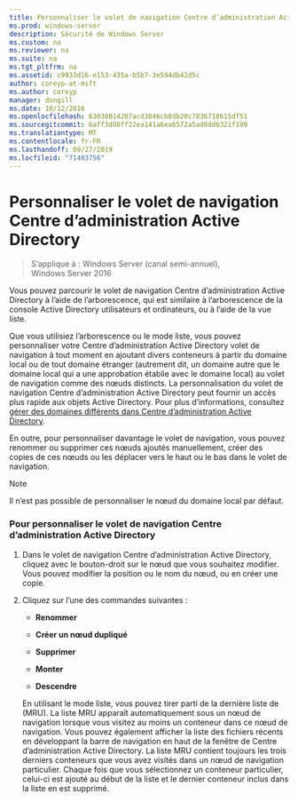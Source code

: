 ```yaml
---
title: Personnaliser le volet de navigation Centre d’administration Active Directory
ms.prod: windows-server
description: Sécurité de Windows Server
ms.custom: na
ms.reviewer: na
ms.suite: na
ms.tgt_pltfrm: na
ms.assetid: c9933d16-e153-435a-b5b7-3e594db42d5c
author: coreyp-at-msft
ms.author: coreyp
manager: dongill
ms.date: 10/12/2016
ms.openlocfilehash: 63038014207acd3846cb8db20c7836718615df51
ms.sourcegitcommit: 6aff3d88ff22ea141a6ea6572a5ad8dd6321f199
ms.translationtype: MT
ms.contentlocale: fr-FR
ms.lasthandoff: 09/27/2019
ms.locfileid: "71403756"
---
```

# <a name="customize-the-active-directory-administrative-center-navigation-pane"></a>Personnaliser le volet de navigation Centre d’administration Active Directory

>S’applique à : Windows Server (canal semi-annuel), Windows Server 2016

  Vous pouvez parcourir le volet de navigation Centre d’administration Active Directory à l’aide de l’arborescence, qui est similaire à l’arborescence de la console Active Directory utilisateurs et ordinateurs, ou à l’aide de la vue liste.

 Que vous utilisiez l’arborescence ou le mode liste, vous pouvez personnaliser votre Centre d’administration Active Directory volet de navigation à tout moment en ajoutant divers conteneurs à partir du domaine local ou de tout domaine étranger \(autrement dit, un domaine autre que le domaine local qui a une approbation établie avec le domaine local\) au volet de navigation comme des nœuds distincts. La personnalisation du volet de navigation Centre d’administration Active Directory peut fournir un accès plus rapide aux objets Active Directory. Pour plus d’informations, consultez [gérer des domaines différents dans Centre d’administration Active Directory](manage-different-domains-in-active-directory-administrative-center.md).

 En outre, pour personnaliser davantage le volet de navigation, vous pouvez renommer ou supprimer ces nœuds ajoutés manuellement, créer des copies de ces nœuds ou les déplacer vers le haut ou le bas dans le volet de navigation.

> [!NOTE]
>  Il n’est pas possible de personnaliser le nœud du domaine local par défaut.

### <a name="to-customize-the-active-directory-administrative-center-navigation-pane"></a>Pour personnaliser le volet de navigation Centre d’administration Active Directory

1. Dans le volet de navigation Centre d’administration Active Directory, cliquez avec le bouton\-droit sur le nœud que vous souhaitez modifier. Vous pouvez modifier la position ou le nom du nœud, ou en créer une copie.

2. Cliquez sur l’une des commandes suivantes :

   -   **Renommer**

   -   **Créer un nœud dupliqué**

   -   **Supprimer**

   -   **Monter**

   -   **Descendre**

   En utilisant le mode liste, vous pouvez tirer parti de la dernière liste de \(MRU\). La liste MRU apparaît automatiquement sous un nœud de navigation lorsque vous visitez au moins un conteneur dans ce nœud de navigation. Vous pouvez également afficher la liste des fichiers récents en développant la barre de navigation en haut de la fenêtre de Centre d’administration Active Directory. La liste MRU contient toujours les trois derniers conteneurs que vous avez visités dans un nœud de navigation particulier. Chaque fois que vous sélectionnez un conteneur particulier, celui-ci est ajouté au début de la liste et le dernier conteneur inclus dans la liste en est supprimé.

  

